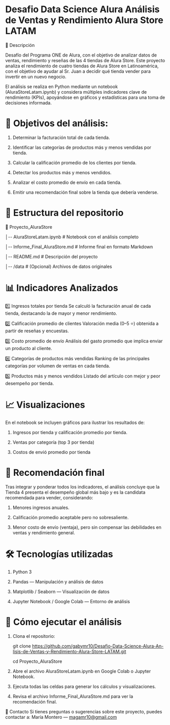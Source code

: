 # Desafio Data Science Alura Análisis de Ventas y Rendimiento Alura Store LATAM

📌 Descripción

Desafío del Programa ONE de Alura, con el objetivo de analizar datos de ventas, rendimiento y reseñas de las 4 tiendas de Alura Store.
Este proyecto analiza el rendimiento de cuatro tiendas de Alura Store en Latinoamérica, con el objetivo de ayudar al Sr. Juan a decidir qué tienda vender para invertir en un nuevo negocio.

El análisis se realiza en Python mediante un notebook (AluraStoreLatam.ipynb) y considera múltiples indicadores clave de rendimiento (KPIs), apoyándose en gráficos y estadísticas para una toma de decisiones informada.

# 🎯 Objetivos del análisis:

1. Determinar la facturación total de cada tienda.

2. Identificar las categorías de productos más y menos vendidas por tienda.

3. Calcular la calificación promedio de los clientes por tienda.

4. Detectar los productos más y menos vendidos.

5. Analizar el costo promedio de envío en cada tienda.

6. Emitir una recomendación final sobre la tienda que debería venderse.

# 📂 Estructura del repositorio

📁 Proyecto_AluraStore

│-- AluraStoreLatam.ipynb   # Notebook con el análisis completo

│-- Informe_Final_AluraStore.md  # Informe final en formato Markdown

│-- README.md                    # Descripción del proyecto

│-- /data                        # (Opcional) Archivos de datos originales



# 📊 Indicadores Analizados

1️⃣ Ingresos totales por tienda
Se calculó la facturación anual de cada tienda, destacando la de mayor y menor rendimiento.

2️⃣ Calificación promedio de clientes
Valoración media (0–5 ⭐) obtenida a partir de reseñas y encuestas.

3️⃣ Costo promedio de envío
Análisis del gasto promedio que implica enviar un producto al cliente.

4️⃣ Categorías de productos más vendidas
Ranking de las principales categorías por volumen de ventas en cada tienda.

5️⃣ Productos más y menos vendidos
Listado del artículo con mejor y peor desempeño por tienda.

# 📈 Visualizaciones
En el notebook se incluyen gráficos para ilustrar los resultados de:

1. Ingresos por tienda y calificación promedio por tienda.

2. Ventas por categoría (top 3 por tienda)
   
3. Costos de envió promedio por tienda


# 📝 Recomendación final
Tras integrar y ponderar todos los indicadores, el análisis concluye que la Tienda 4 presenta el desempeño global más bajo y es la candidata recomendada para vender, considerando:

1. Menores ingresos anuales.

2. Calificación promedio aceptable pero no sobresaliente.

3. Menor costo de envío (ventaja), pero sin compensar las debilidades en ventas y rendimiento general.

# 🛠️ Tecnologías utilizadas

1. Python 3

2. Pandas — Manipulación y análisis de datos

3. Matplotlib / Seaborn — Visualización de datos

4. Jupyter Notebook / Google Colab — Entorno de análisis

# 🚀 Cómo ejecutar el análisis

1. Clona el repositorio:

   git clone https://github.com/gabymr10/Desafio-Data-Science-Alura-An-lisis-de-Ventas-y-Rendimiento-Alura-Store-LATAM.git
   
   cd Proyecto_AluraStore

3. Abre el archivo AluraStoreLatam.ipynb en Google Colab o Jupyter Notebook.
   
4. Ejecuta todas las celdas para generar los cálculos y visualizaciones.
   
5. Revisa el archivo Informe_Final_AluraStore.md para ver la recomendación final.
   

📧 Contacto
Si tienes preguntas o sugerencias sobre este proyecto, puedes contactar a:
María Montero — magamr10@gmail.com
